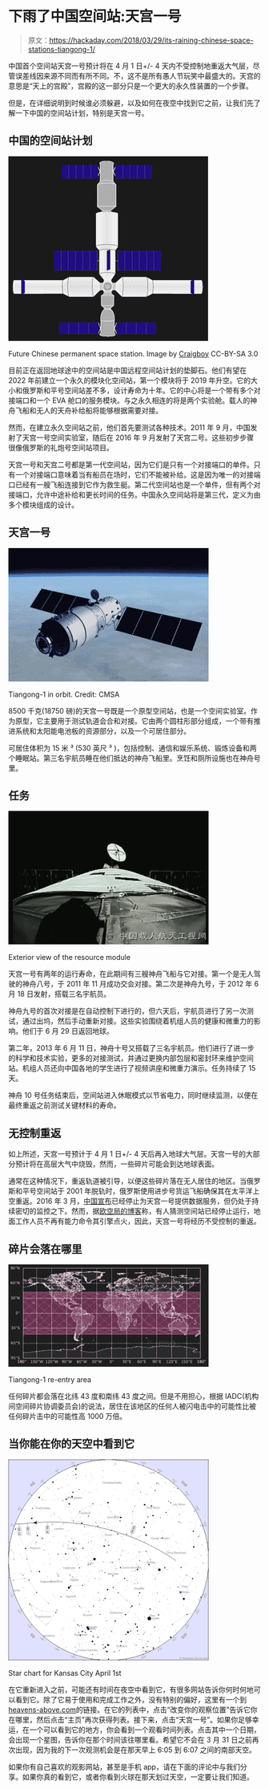 # 下雨了中国空间站:天宫一号

> 原文：<https://hackaday.com/2018/03/29/its-raining-chinese-space-stations-tiangong-1/>

中国首个空间站天宫一号预计将在 4 月 1 日+/- 4 天内不受控制地重返大气层，尽管误差线因来源不同而有所不同。不，这不是所有愚人节玩笑中最盛大的。天宫的意思是“天上的宫殿”，宫殿的这一部分只是一个更大的永久性装置的一个步骤。

但是，在详细说明到时候谁必须躲避，以及如何在夜空中找到它之前，让我们先了解一下中国的空间站计划，特别是天宫一号。

## 中国的空间站计划

![Future Chinese permanent space station](img/d6a2c7cb3a5a52e9e7ddae0e53ef2e11.png)

Future Chinese permanent space station. Image by [Craigboy](https://commons.wikimedia.org/wiki/User:Craigboy) CC-BY-SA 3.0

目前正在返回地球途中的空间站是中国远程空间站计划的垫脚石。他们有望在 2022 年前建立一个永久的模块化空间站，第一个模块将于 2019 年升空。它的大小和俄罗斯和平号空间站差不多，设计寿命为十年。它的中心将是一个带有多个对接端口和一个 EVA 舱口的服务模块。与之永久相连的将是两个实验舱。载人的神舟飞船和无人的天舟补给船将能够根据需要对接。

然而，在建立永久空间站之前，他们首先要测试各种技术。2011 年 9 月，中国发射了天宫一号空间实验室，随后在 2016 年 9 月发射了天宫二号。这些初步步骤很像俄罗斯的礼炮号空间站项目。

天宫一号和天宫二号都是第一代空间站，因为它们是只有一个对接端口的单件。只有一个对接端口意味着当有船员在场时，它们不能被补给。这是因为唯一的对接端口已经有一艘飞船连接到它作为救生艇。第二代空间站也是一个单件，但有两个对接端口，允许中途补给和更长时间的任务。中国永久空间站将是第三代，定义为由多个模块组成的设计。

## 天宫一号

[![Tiangong-1 in orbit](img/21429391819bc83a8975cb2e7faada89.png)](https://hackaday.com/wp-content/uploads/2018/03/tiangong_1_in_orbit.jpg)

Tiangong-1 in orbit. Credit: CMSA

8500 千克(18750 磅)的天宫一号既是一个原型空间站，也是一个空间实验室。作为原型，它主要用于测试轨道会合和对接。它由两个圆柱形部分组成，一个带有推进系统和太阳能电池板的资源部分，以及一个可居住部分。

可居住体积为 15 米 ³ (530 英尺 ³ )，包括控制、通信和娱乐系统、锻炼设备和两个睡眠站。第三名宇航员睡在他们抵达的神舟飞船里。烹饪和厕所设施也在神舟号里。

## 任务

![Exterior view of the resource module](img/ebc8f6c6eb0bc3d31672db532de34fd8.png)

Exterior view of the resource module

天宫一号有两年的运行寿命，在此期间有三艘神舟飞船与它对接。第一个是无人驾驶的神舟八号，于 2011 年 11 月成功交会对接。第二次是神舟九号，于 2012 年 6 月 18 日发射，搭载三名宇航员。

神舟九号的首次对接是在自动控制下进行的，但六天后，宇航员进行了另一次测试，通过出坞，然后手动重新对接。这些实验围绕着机组人员的健康和微重力的影响。他们于 6 月 29 日返回地球。

第二年，2013 年 6 月 11 日，神舟十号又搭载了三名宇航员。他们进行了进一步的科学和技术实验，更多的对接测试，并通过更换内部包层和密封环来维护空间站。机组人员还向中国各地的学生进行了视频讲座和微重力演示。任务持续了 15 天。

神舟 10 号任务结束后，空间站进入休眠模式以节省电力，同时继续监测，以便在最终重返之前测试关键材料的寿命。

## 无控制重返

如上所述，天宫一号预计于 4 月 1 日+/- 4 天后再入地球大气层。天宫一号的大部分预计将在高层大气中烧毁，然而，一些碎片可能会到达地球表面。

通常在这种情况下，重返轨道被引导，以便这些碎片落在无人居住的地区。当俄罗斯和平号空间站于 2001 年脱轨时，俄罗斯使用进步号货运飞船确保其在太平洋上空重返。2016 年 3 月，[中国宣布](http://www.cnsa.gov.cn/n6443408/n6465652/n6465653/c6480412/content.html)已经停止为天宫一号提供数据服务，但仍处于持续密切的监控之下。然而，据[欧空局的博客](http://blogs.esa.int/rocketscience/2018/03/26/tiangong-1-frequently-asked-questions-2/)称，有人猜测空间站已经停止运行，地面工作人员不再有能力命令其引擎点火，因此，天宫一号将经历不受控制的重返。

## 碎片会落在哪里

[![Tiangong-1 re-entry area](img/1b754d8d58cddae7e7b1e1139314d5d4.png)](https://hackaday.com/wp-content/uploads/2018/03/tiangong_1_reentry_area1.png)

Tiangong-1 re-entry area

任何碎片都会落在北纬 43 度和南纬 43 度之间。但是不用担心，根据 IADC(机构间空间碎片协调委员会)的说法，居住在该地区的任何人被闪电击中的可能性比被任何碎片击中的可能性高 1000 万倍。

## 当你能在你的天空中看到它

[![Star chart for Kansas City April 1st](img/7de1f377acbf33b36c25c64da661536a.png)](https://hackaday.com/wp-content/uploads/2018/03/heavens-above-star-chart-kansas-city-apr1.jpg)

Star chart for Kansas City April 1st

在它重新进入之前，可能还有时间在夜空中看到它，有很多网站告诉你何时何地可以看到它。除了它易于使用和完成工作之外，没有特别的偏好，这里有一个到[heavens-above.com](http://www.heavens-above.com/)的链接。在它的列表中，点击“改变你的观察位置”告诉它你在哪里，然后点击“主页”再次获得列表。接下来，点击“天宫一号”。如果你足够幸运，在一个可以看到它的地方，你会看到一个观看时间列表。点击其中一个日期，会出现一个星图，告诉你在那个时间该往哪里看。希望它不会在 3 月 31 日之前再次出现，因为我的下一次观测机会是在那天早上 6:05 到 6:07 之间的南部天空。

如果你有自己喜欢的观影网站，甚至是手机 app，请在下面的评论中与我们分享。如果你真的看到它，或者你看到火球在那天划过天空，一定要让我们知道。